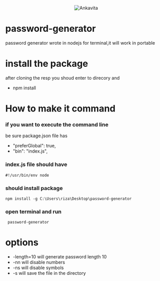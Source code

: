  <p align="center">
 <img src="https://github.com/satiseven7/password-generator/blob/main/passwordgenerator.png?raw=true" alt="Ankavita" />
</p>

# password-generator
password generator wrote in nodejs for terminal,it will work in portable
# install the package
 after cloning the resp you shoud enter to direcory and
- npm install 

# How to make it command
### if you want to execute the command line
be sure package.json file has
-  "preferGlobal": true,
-   "bin": "index.js",
 ### index.js file should have
 ```ssh
 #!/usr/bin/env node
 ```
 ### should install package
 ```ssh
 npm install -g C:\Users\riza\Desktop\password-generator
 ```
 ### open terminal and run 
 ```ssh 
  password-generator
  ```
  # options
  - -length=10 will generate password length 10
  - -nn will disable numbers
  -  -ns will disable symbols
  -  -s will save the file in the directory
  
